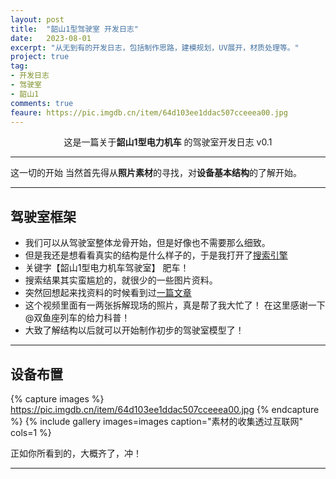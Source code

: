 ```yaml
---
layout: post
title:  "韶山1型驾驶室 开发日志"
date:   2023-08-01
excerpt: "从无到有的开发日志，包括制作思路，建模规划，UV展开，材质处理等。"
project: true
tag:
- 开发日志 
- 驾驶室
- 韶山1
comments: true
feaure: https://pic.imgdb.cn/item/64d103ee1ddac507cceeea00.jpg
--- 
```

    
<center>这是一篇关于<b>韶山1型电力机车</b> 的驾驶室开发日志 v0.1</center>
     


---

这一切的开始 当然首先得从**照片素材**的寻找，对**设备基本结构**的了解开始。

---

## 驾驶室框架

* 我们可以从驾驶室整体龙骨开始，但是好像也不需要那么细致。
* 但是我还是想看看真实的结构是什么样子的，于是我打开了[搜索引擎](https://www.google.com/)
* 关键字【韶山1型电力机车驾驶室】 肥车！
* 搜索结果其实蛮尴尬的，就很少的一些图片资料。
* 突然回想起来找资料的时候看到过[一篇文章](https://www.bilibili.com/video/BV1Yf4y1V76o)
* 这个视频里面有一两张拆解现场的照片，真是帮了我大忙了！  在这里感谢一下@双鱼座列车的给力科普！
* 大致了解结构以后就可以开始制作初步的驾驶室模型了！
     
---

## 设备布置

{% capture images %}
	https://pic.imgdb.cn/item/64d103ee1ddac507cceeea00.jpg
{% endcapture %}
{% include gallery images=images caption="素材的收集透过互联网" cols=1 %}

正如你所看到的，大概齐了，冲！

---
